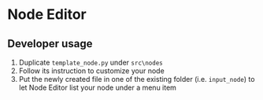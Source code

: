 # Node Editor


## Developer usage
1. Duplicate `template_node.py` under `src\nodes`
2. Follow its instruction to customize your node
3. Put the newly created file in one of the existing folder (i.e. `input_node`) to let
Node Editor list your node under a menu item
